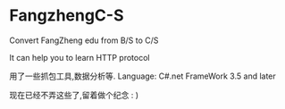 # FangzhengC-S
Convert FangZheng edu from B/S to C/S 

It can help you to learn HTTP protocol

用了一些抓包工具,数据分析等.
Language: C#.net 
FrameWork 3.5 and later

现在已经不弄这些了,留着做个纪念 : )

